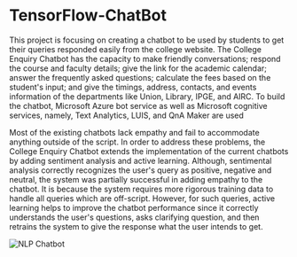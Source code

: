 # TensorFlow-ChatBot
This project is focusing on creating a chatbot to be used by students to get their queries responded easily from the college website. The College Enquiry Chatbot has the capacity to make friendly conversations; respond the course and faculty details; give the link for the academic calendar; answer the frequently asked questions; calculate the fees based on the student's input; and give the timings, address, contacts, and events information of the departments like Union, Library, IPGE, and AIRC. To build the chatbot, Microsoft Azure bot service as well as Microsoft cognitive services, namely, Text Analytics, LUIS, and QnA Maker are used

Most of the existing chatbots lack empathy and fail to accommodate anything outside of the script. In order to address these problems, the College Enquiry Chatbot extends the implementation of the current chatbots by adding sentiment analysis and active learning. Although, sentimental analysis correctly recognizes the user's query as positive, negative and neutral, the system was partially successful in adding empathy to the chatbot. It is because the system requires more rigorous training data to handle all queries which are off-script. However, for such queries, active learning helps to improve the chatbot performance since it correctly understands the user's questions, asks clarifying question, and then retrains the system to give the response what the user intends to get.

![NLP Chatbot](https://user-images.githubusercontent.com/70018868/101261051-7ecb1e80-3734-11eb-8513-da88238b485b.jpg)
